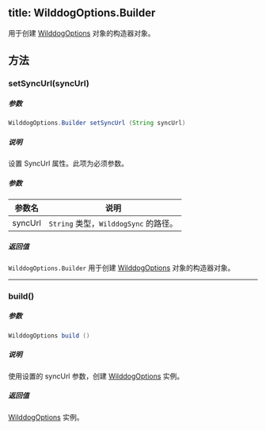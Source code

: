 title: WilddogOptions.Builder
----
用于创建 [WilddogOptions](/api/sync/android/WilddogOptions.html) 对象的构造器对象。

## 方法

### setSyncUrl(syncUrl)

##### 参数

```java
WilddogOptions.Builder setSyncUrl (String syncUrl)
```

##### 说明

设置 SyncUrl 属性。此项为必须参数。

##### 参数

参数名 | 说明
--- | ---
syncUrl | `String` 类型，`WilddogSync` 的路径。


##### 返回值

`WilddogOptions.Builder` 用于创建 [WilddogOptions](/api/sync/android/WilddogOptions.html) 对象的构造器对象。
</br>

--- 
### build()

##### 参数

```java
WilddogOptions build ()
```

##### 说明

使用设置的 syncUrl 参数，创建 [WilddogOptions](/api/sync/android/WilddogOptions.html) 实例。

##### 返回值

[WilddogOptions](/api/sync/android/WilddogOptions.html) 实例。
</br>


